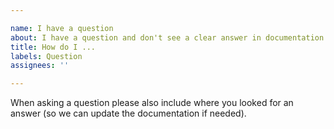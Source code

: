 ```yaml
---

name: I have a question
about: I have a question and don't see a clear answer in documentation
title: How do I ...
labels: Question
assignees: ''

---
```


When asking a question please also include where you looked for an answer (so we can update the documentation if needed).
